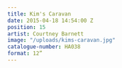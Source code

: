 ```yaml
---
title: Kim's Caravan
date: 2015-04-18 14:54:00 Z
position: 15
artist: Courtney Barnett
image: "/uploads/kims-caravan.jpg"
catalogue-number: HA038
format: 12”
---
```


